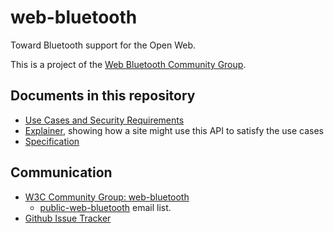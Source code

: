 web-bluetooth
=============

Toward Bluetooth support for the Open Web.

This is a project of the [Web Bluetooth Community Group](http://www.w3.org/community/web-bluetooth/).

Documents in this repository
----------------------------

* [Use Cases and Security Requirements](http://webbluetoothcg.github.io/web-bluetooth/use-cases.html)
* [Explainer](https://github.com/WebBluetoothCG/web-bluetooth/blob/gh-pages/README.md), showing how a site might use this API to satisfy the use cases
* [Specification](http://webbluetoothcg.github.io/web-bluetooth/)

Communication
-------------

* [W3C Community Group: web-bluetooth](http://www.w3.org/community/web-bluetooth/)
  * [public-web-bluetooth](http://lists.w3.org/Archives/Public/public-web-bluetooth/) email list.
* [Github Issue Tracker](https://github.com/WebBluetoothCG/web-bluetooth/issues)
